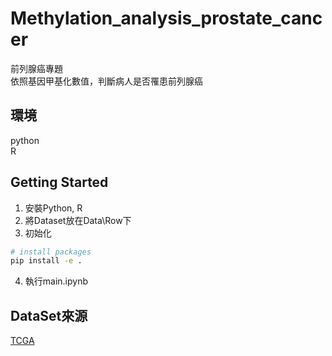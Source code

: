 # Methylation_analysis_prostate_cancer

前列腺癌專題\
依照基因甲基化數值，判斷病人是否罹患前列腺癌

## 環境

python\
R

## Getting Started

1. 安裝Python, R
2. 將Dataset放在Data\Row下
3. 初始化

```bash
# install packages
pip install -e .
```

4. 執行main.ipynb

## DataSet來源

[TCGA](https://www.cancer.gov/ccg/research/genome-sequencing/tcga)